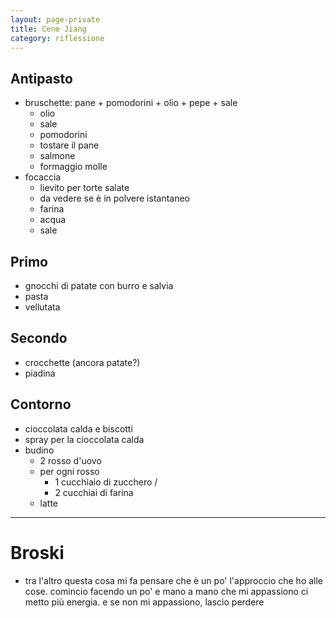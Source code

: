 ```yaml
--- 
layout: page-private
title: Cene Jiang
category: riflessione
---
```


## Antipasto
- bruschette: pane + pomodorini + olio + pepe + sale
    - olio
    - sale
    - pomodorini
    - tostare il pane
    - salmone
    - formaggio molle
- focaccia
    - lievito per torte salate
    - da vedere se è in polvere istantaneo
    - farina
    - acqua
    - sale

## Primo
- gnocchi di patate con burro e salvia
- pasta
- vellutata

## Secondo
- crocchette (ancora patate?)
- piadina 

## Contorno
- cioccolata calda e biscotti
- spray per la cioccolata calda
- budino
    - 2 rosso d'uovo
    - per ogni rosso
        - 1 cucchiaio di zucchero / 
        - 2 cucchiai di farina
    - latte

---

# Broski

- tra l'altro questa cosa mi fa pensare che è un po' l'approccio che ho alle
  cose. comincio facendo un po' e mano a mano che mi appassiono ci metto più
  energia. e se non mi appassiono, lascio perdere
